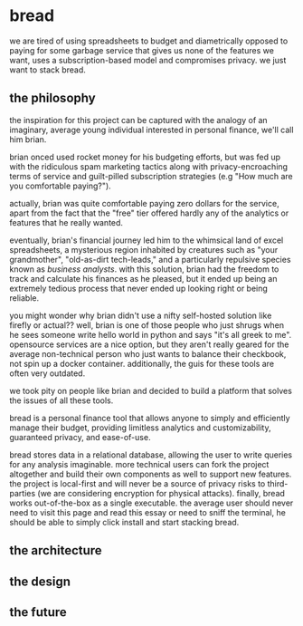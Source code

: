 # bread

we are tired of using spreadsheets to budget and diametrically opposed to paying for some garbage service that gives us none of the features we want, uses a subscription-based model and compromises privacy. we just want to stack bread.

## the philosophy

the inspiration for this project can be captured with the analogy of an imaginary, average young individual interested in personal finance, we'll call him brian.

brian onced used rocket money for his budgeting efforts, but was fed up with the ridiculous spam marketing tactics along with privacy-encroaching terms of service and guilt-pilled subscription strategies (e.g "How much are you comfortable paying?").

actually, brian was quite comfortable paying zero dollars for the service, apart from the fact that the "free" tier offered hardly any of the analytics or features that he really wanted.

eventually, brian's financial journey led him to the whimsical land of excel spreadsheets, a mysterious region inhabited by creatures such as "your grandmother", "old-as-dirt tech-leads," and a particularly repulsive species known as *business analysts*. with this solution, brian had the freedom to track and calculate his finances as he pleased, but it ended up being an extremely tedious process that never ended up looking right or being reliable.

you might wonder why brian didn't use a nifty self-hosted solution like firefly or actual?? well, brian is one of those people who just shrugs when he sees someone write hello world in python and says "it's all greek to me". opensource services are a nice option, but they aren't really geared for the average non-technical person who just wants to balance their checkbook, not spin up a docker container. additionally, the guis for these tools are often very outdated.

we took pity on people like brian and decided to build a platform that solves the issues of all these tools.

bread is a personal finance tool that allows anyone to simply and efficiently manage their budget, providing limitless analytics and customizability, guaranteed privacy, and ease-of-use.

bread stores data in a relational database, allowing the user to write queries for any analysis imaginable. more technical users can fork the project altogether and build their own components as well to support new features. the project is local-first and will never be a source of privacy risks to third-parties (we are considering encryption for physical attacks). finally, bread works out-of-the-box as a single executable. the average user should never need to visit this page and read this essay or need to sniff the terminal, he should be able to simply click install and start stacking bread.

## the architecture

## the design

## the future
